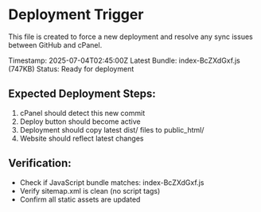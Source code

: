 # Deployment Trigger

This file is created to force a new deployment and resolve any sync issues between GitHub and cPanel.

Timestamp: 2025-07-04T02:45:00Z
Latest Bundle: index-BcZXdGxf.js (747KB)
Status: Ready for deployment

## Expected Deployment Steps:
1. cPanel should detect this new commit
2. Deploy button should become active
3. Deployment should copy latest dist/ files to public_html/
4. Website should reflect latest changes

## Verification:
- Check if JavaScript bundle matches: index-BcZXdGxf.js
- Verify sitemap.xml is clean (no script tags)
- Confirm all static assets are updated
